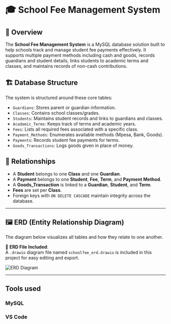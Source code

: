 # 🎓 School Fee Management System

## 📘 Overview

The **School Fee Management System** is a MySQL database solution built to help schools track and manage student fee payments effectively. It supports multiple payment methods including cash and goods, records guardians and student details, links students to academic terms and classes, and maintains records of non-cash contributions.

## 🏗️ Database Structure

The system is structured around these core tables:

- `Guardians`: Stores parent or guardian information.
- `Classes`: Contains school classes/grades.
- `Students`: Maintains student records and links to guardians and classes.
- `Academic_Terms`: Keeps track of terms and academic years.
- `Fees`: Lists all required fees associated with a specific class.
- `Payment_Methods`: Enumerates available methods (Mpesa, Bank, Goods).
- `Payments`: Records student fee payments for terms.
- `Goods_Transactions`: Logs goods given in place of money.

## 🔗 Relationships

- A **Student** belongs to one **Class** and one **Guardian**.
- A **Payment** belongs to one **Student**, **Fee**, **Term**, and **Payment Method**.
- A **Goods_Transaction** is linked to a **Guardian**, **Student**, and **Term**.
- **Fees** are set per **Class**.
- Foreign keys with `ON DELETE CASCADE` maintain integrity across the database.

---

## 🖼 ERD (Entity Relationship Diagram)

The diagram below visualizes all tables and how they relate to one another.

📌 **ERD File Included**:  
A `.drawio` diagram file named `schoolfee_erd.drawio` is included in this project for easy editing and export.

![ERD Diagram](schoolfee_erd.png)

---

## Tools used

### MySQL
### VS Code
